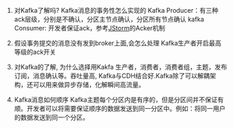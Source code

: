 1. 对Kafka了解吗? Kafka消息的事务性怎么实现的
    Kafka Producer：有三种ack层级，分别是不确认，分区主节点确认，分区所有节点确认
    kafka Consumer: 开发者保证ack，参考[JStorm](https://github.com/dooonabe/no-class-is-an-island/blob/master/article/Stream/JStorm.md)的Acker机制

2. 假设事务提交的消息没有发到broker上面,会怎么处理
    Kafka生产者开启最高等级的ack开关

3. 对Kafka的了解, 为什么选择用Kakfa
    生产者，消费者，消费者组，主题，发布订阅，消息确认等。吞吐量高, Kafka与CDH结合好.Kafka除了可以解耦架构，还可以用来做异步存储，化解瞬间高流量。

4. Kafka消息如何顺序
    Kafka主题每个分区内是有序的，但是分区间并不保证有顺。开发者可以将需要保证顺序的数据发送到同一分区中。例如：将同一用户的数据发送到同一个分区。

